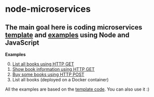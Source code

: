# node-microservices
The main goal here is coding microservices [template](./00-template) and [examples](./01-examples) using Node and JavaScript
---

**Examples**

0. [List all books using HTTP GET](./01-examples/00-using-get)
1. [Show book information using HTTP GET](./01-examples/01-using-get-with-params)
2. [Buy some books using HTTP POST](./01-examples/02-using-post-with-params) 
3. List all books (deployed on a Docker container)

All the examples are based on the [template code](./00-template). You can also use it :)

